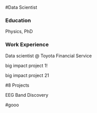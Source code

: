 #Data Scientist

### Education

Physics, PhD

### Work Experience

Data scientist @ Toyota Financial Service

big impact project 1!

big impact project 21

#8 Projects

EEG Band Discovery

#gooo
